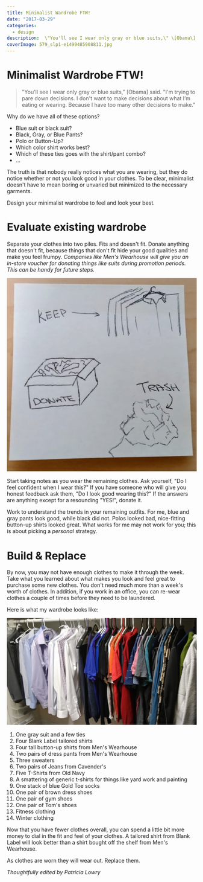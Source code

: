 ```yaml
---
title: Minimalist Wardrobe FTW!
date: "2017-03-29"
categories: 
  - design
description:  \"You'll see I wear only gray or blue suits,\" \[Obama\] said. \"I'm trying to pare down decisions. I don't want to make decisions about what I’m eating or wearing. Because I have too many other decisions to make.\"
coverImage: 579_slp1-e1499485908811.jpg
---
```


# Minimalist Wardrobe FTW!
> "You'll see I wear only gray or blue suits," \[Obama\] said. "I'm trying to pare down decisions. I don't want to make decisions about what I’m eating or wearing. Because I have too many other decisions to make."

Why do we have all of these options?

- Blue suit or black suit?
- Black, Gray, or Blue Pants?
- Polo or Button-Up?
- Which color shirt works best?
- Which of these ties goes with the shirt/pant combo?
- ...

The truth is that nobody really notices what you are wearing, but they do notice whether or not you look good in your clothes. To be clear, minimalist doesn't have to mean boring or unvaried but minimized to the necessary garments.

Design your minimalist wardrobe to feel and look your best.

# Evaluate existing wardrobe

Separate your clothes into two piles. Fits and doesn't fit. Donate anything that doesn't fit, because things that don't fit hide your good qualities and make you feel frumpy. _Companies like Men's Wearhouse will give you an in-store voucher for donating things like suits during promotion periods. This can be handy for future steps._ 

**![KeepDonateTrash.jpg](./images/keepdonatetrash.jpg)**

Start taking notes as you wear the remaining clothes. Ask yourself, "Do I feel confident when I wear this?" If you have someone who will give you honest feedback ask them, "Do I look good wearing this?" If the answers are anything except for a resounding "YES!", donate it.

Work to understand the trends in your remaining outfits. For me, blue and gray pants look good, while black did not. Polos looked bad, nice-fitting button-up shirts looked great. What works for me may not work for you; this is about picking a _personal_ strategy.

# Build & Replace

By now, you may not have enough clothes to make it through the week. Take what you learned about what makes you look and feel great to purchase some new clothes. You don't need much more than a week's worth of clothes. In addition, if you work in an office, you can re-wear clothes a couple of times before they need to be laundered.

Here is what my wardrobe looks like:

![Wardrobe](./images/wardrobe.jpg)

1. One gray suit and a few ties
2. Four Blank Label tailored shirts
3. Four tall button-up shirts from Men's Wearhouse
4. Two pairs of dress pants from Men's Wearhouse
5. Three sweaters
6. Two pairs of Jeans from Cavender's
7. Five T-Shirts from Old Navy
8. A smattering of generic t-shirts for things like yard work and painting
9. One stack of blue Gold Toe socks
10. One pair of brown dress shoes
11. One pair of gym shoes
12. One pair of Tom's shoes
13. Fitness clothing
14. Winter clothing

Now that you have fewer clothes overall, you can spend a little bit more money to dial in the fit and feel of your clothes. A tailored shirt from Blank Label will look better than a shirt bought off the shelf from Men's Wearhouse.

As clothes are worn they will wear out. Replace them.

_Thoughtfully edited by Patricia Lowry_
